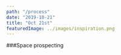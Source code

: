 ```yaml
---
path: "/process"
date: "2019-10-21"
title: "Oct 21st"
featuredImage: ../images/inspiration.png
---
```


###Space prospecting
